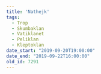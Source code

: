 ```yaml
---
title: 'Nathejk'
tags:
  - Trop
  - Skumbaklan
  - Vatiklanet
  - Peliklan
  - Kleptoklan
date_start: "2019-09-20T19:00:00"
date_end: "2019-09-22T16:00:00"
old_id: 7291
---
```

